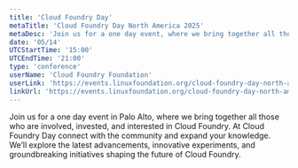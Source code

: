 ```yaml
---
title: 'Cloud Foundry Day'
metaTitle: 'Cloud Foundry Day North America 2025'
metaDesc: 'Join us for a one day event, where we bring together all those who are involved, invested, and interested in Cloud Foundry.'
date: '05/14'
UTCStartTime: '15:00'
UTCEndTime: '21:00'
type: 'conference'
userName: 'Cloud Foundry Foundation'
userLink: 'https://events.linuxfoundation.org/cloud-foundry-day-north-america/'
linkUrl: 'https://events.linuxfoundation.org/cloud-foundry-day-north-america/'
---
```


Join us for a one day event in Palo Alto, where we bring together all those who are involved, invested, and interested in Cloud Foundry. At Cloud Foundry Day connect with the community and expand your knowledge. We’ll explore the latest advancements, innovative experiments, and groundbreaking initiatives shaping the future of Cloud Foundry.
